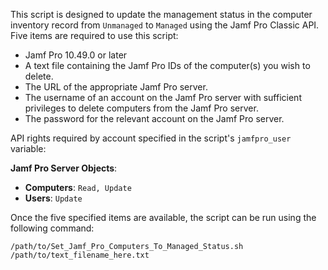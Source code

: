 This script is designed to update the management status in the computer inventory record from `Unmanaged` to `Managed` using the Jamf Pro Classic API. Five items are required to use this script:

* Jamf Pro 10.49.0 or later
* A text file containing the Jamf Pro IDs of the computer(s) you wish to delete.
* The URL of the appropriate Jamf Pro server.
* The username of an account on the Jamf Pro server with sufficient privileges to delete computers from the Jamf Pro server.
* The password for the relevant account on the Jamf Pro server.

API rights required by account specified in the script's `jamfpro_user` variable:

**Jamf Pro Server Objects**:

* **Computers**: `Read, Update`
* **Users**: `Update`

Once the five specified items are available, the script can be run using the following command:

`/path/to/Set_Jamf_Pro_Computers_To_Managed_Status.sh /path/to/text_filename_here.txt`

